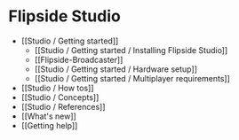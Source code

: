# Flipside Studio

* [[Studio / Getting started]]
  * [[Studio / Getting started / Installing Flipside Studio]]
  * [[Flipside-Broadcaster]]
  * [[Studio / Getting started / Hardware setup]]
  * [[Studio / Getting started / Multiplayer requirements]]
* [[Studio / How tos]]
* [[Studio / Concepts]]
* [[Studio / References]]
* [[What's new]]
* [[Getting help]]

